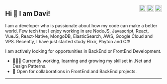 <a href="https://twitter.com/davi_vc" target="_blank" rel="nofollow"><img align="right" alt="Davi's Twitter" width="22px" src="https://cdn.jsdelivr.net/npm/simple-icons@v3/icons/twitter.svg" /></a><a href="https://www.linkedin.com/in/davi-v-carvalho" target="_blank" rel="nofollow"><img align="right" alt="Davi's Linkdein" width="22px" src="https://cdn.jsdelivr.net/npm/simple-icons@v3/icons/linkedin.svg" /></a><a href="https://www.instagram.com/davivieiracarvalho" target="_blank" rel="nofollow"><img align="right" alt="Davi's Insta" width="22px" src="https://cdn.jsdelivr.net/npm/simple-icons@v3/icons/instagram.svg" /></a>

## Hi 👋 I am Davi! 
I am a developer who is passionate about how my code can make a better world.
Few tech that I enjoy working in are NodeJS, Javascript, React, VueJS, React-Native, MongoDB, ElasticSearch, AWS, Google Cloud and VPS. 
Recently, I have just started study Elixir, Phyton and C#!

I am actively looking for opportunities in BackEnd or FrontEnd Development. 

- 👨🏽‍💻 Currently working, learning and growing my skillset in .Net and Design Patterns.
- 🤝 Open for collaborations in FrontEnd and BackEnd projects.


---
